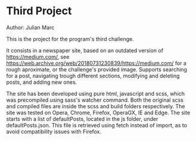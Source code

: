 # Third Project

Author: Julian Marc

This is the project for the program's third challenge.

It consists in a newspaper site, based on an outdated version of https://medium.com/, see https://web.archive.org/web/20180731230839/https://medium.com/ for a rough aproximate, or the challenge's provided image.
Supports searching for a post, navigating trough different sections, modifying and deleting posts, and adding new ones. 

The site has been developed using pure html, javascript and scss, which was precompiled using sass's watcher command. Both the original scss and compiled files are inside the scss and build folders respectively.
The site was tested on Opera, Chrome, Firefox, OperaGX, IE and Edge.
The site starts with a list of defaultPosts, located in the js folder, under defaultPosts.json. This file is retrieved using fetch instead of import, as to avoid compatibility issues with Firefox.
